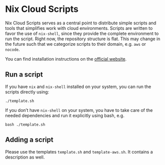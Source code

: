 ﻿# Nix Cloud Scripts

Nix Cloud Scripts serves as a central point to distribute simple scripts and tools that simplifies work with cloud environments.
Scripts are written to favor the use of `nix-shell`, since they provide the complete environment to run the script.
Right now, the repository structure is flat. This may change in the future such that we categorize scripts to their domain, e.g. `aws` or `nocode`.

You can find installation instructions on the [official website](https://nixos.org/download.html#nix-install-linux).

## Run a script

If you have `nix` and `nix-shell` installed on your system, you can run the scripts directly using:

```
./template.sh
```

If you don’t have `nix-shell` on your system, you have to take care of the needed dependencies and run it explicitly using bash, e.g.

```
bash ./template.sh
```

## Adding a script

Please use the templates `template.sh` and `template-aws.sh`. It contains a description as well.
